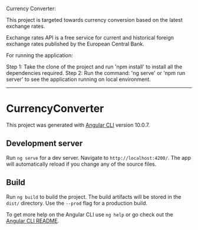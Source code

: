Currency Converter:

This project is targeted towards currency conversion based on the latest exchange rates.

Exchange rates API is a free service for current and historical foreign exchange rates published by the European Central Bank.

For running the application:

Step 1: Take the clone of the project and run 'npm install' to install all the dependencies required.
Step 2: Run the command: 'ng serve' or 'npm run server' to see the application running on local environment.

---------------------------------------------------------------------------------

# CurrencyConverter

This project was generated with [Angular CLI](https://github.com/angular/angular-cli) version 10.0.7.

## Development server

Run `ng serve` for a dev server. Navigate to `http://localhost:4200/`. The app will automatically reload if you change any of the source files.

## Build

Run `ng build` to build the project. The build artifacts will be stored in the `dist/` directory. Use the `--prod` flag for a production build.


To get more help on the Angular CLI use `ng help` or go check out the [Angular CLI README](https://github.com/angular/angular-cli/blob/master/README.md).
